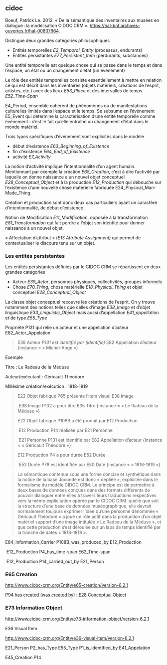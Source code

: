 ## cidoc

Boeuf, Patrick Le. 2012. « De la sémantique des inventaires aux musées en dialogue : la modélisation CIDOC CRM ». https://hal-bnf.archives-ouvertes.fr/hal-00807664.

Distingue deux grandes catégories philosophiques

- Entités temporelles *E2_Temporal_Entity* (processus, endurants)
- Entités persistantes *E77_Persistent_Item* (perdurants, substances)

Une entité temporelle est quelque chose qui se passe dans le temps et dans l’espace, un état ou un changement d’état (un événement)

Le rôle des entités temporelles consiste essentiellement à mettre en relation ce qui est décrit dans les inventaires (objets matériels, créations de l’esprit, artistes, etc.) avec des lieux *E53_Place* et des intervalles de temps *E52_Time-Span*

E4_Period, ensemble cohérent de phénomènes ou de manifestations culturelles limités dans l’espace et le temps. Se subsume en l’événement E5_Event qui détermine la caractérisation d’une entité temporelle comme événement : c’est le fait qu’elle entraîne un changement d’état dans le monde matériel.

Trois types spécifiques d’événement sont explicités dans le modèle

- début d’existence *E63_Beginning_of_Existence*
- fin d’existence *E64_End_of_Existence*
- activité *E7_Activity*

La notion d’activité implique l’intentionnalité d’un agent humain. Mentionnant par exemple la création *E65_Creation*, c’est à dire l’activité par laquelle on donne naissance à un nouvel objet conceptuel *E28_Conceptual_Object* et à la production *E12_Production* qui débouche sur l’existence d’une nouvelle chose matérielle fabriquée E24_Physical_Man-Made_Thing.

Création et production sont donc deux cas particuliers ayant un caractère d’intentionnalité, de début d’existence.

Notion de Modification *E11_Modification*, opposée à la transformation *E81_Transformation* qui fait perdre à l’objet son identité pour donner naissance à un nouvel objet.

« Affectation d’attribut » (*E13 Attribute Assignment)* qui permet de contextualiser le discours tenu sur un objet.

### Les entités persistantes

Les entités persistantes définies par le CIDOC CRM se répartissent en deux grandes catégories

- Acteur *E39_Actor*, personnes physiques, collectivités, groupes informels
- Chose *E70_Thing*, chose matérielle *E18_Physical_Thing* et objet conceptuel *E28_Conceptual_Object*

La classe objet conceptuel recouvre les créations de l’esprit. On y trouve notamment des notions telles que celles d’image *E38_Image* et d’objet linguistique *E33_Linguistic_Object* mais aussi d’appellation *E41_appellation* et de type *E55_Type*

Propriété P131 qui relie un acteur et une appellation d’acteur E82_Actor_Appelation

> E39 Acteur *P131 est identifié par (identifie)* E82 Appellation d’acteur {instance = « Michel-Ange »}

Exemple

Titre : Le Radeau de la Méduse

Auteur/exécutant : Géricault Théodore 

Millésime création/exécution : 1818-1819

> E22 Objet fabriqué P65 présente l’item visuel E38 Image
>
> ​	E38 Image P102 a pour titre E35 Titre {instance = « Le Radeau de la Méduse »}
>
> E22 Objet fabriqué P108B a été produit par E12 Production
>
> ​	E12 Production P14 réalisée par E21 Personne
>
> ​		E21 Personne P131 est identifié par E82 Appellation d’acteur {instance = « Géricault Théodore »}
>
> E12 Production P4 a pour durée E52 Durée
>
> ​	E52 Durée P78 est identifiée par E50 Date {instance = « 1818-1819 »}

> La sémantique contenue sous une forme concise et synthétique dans la notice de la base Joconde est donc « dépliée », explicitée dans le formalisme du modèle CIDOC CRM. Le principe est de permettre à deux bases de données conçues dans des formats différents de pouvoir dialoguer entre elles à travers leurs traductions respectives vers la même explicitation opérée par le CIDOC CRM: quelle que soit la structure d’une base de données muséographique, elle devrait normalement toujours exprimer l’idée qu’une personne dénommée « Géricault Théodore » a joué un rôle actif dans la production d’un objet matériel support d’une image intitulée « Le Radeau de la Méduse », et que cette production s’est déroulée sur un laps de temps identifié par la tranche de dates « 1818-1819 ».

E84_Information_Carrier P108B_was_produced_by E12_Production

​	E12_Production P4_has_time-span E62_Time-span

​	E12_Production P14_carried_out_by E21_Person

### E65 Creation

http://www.cidoc-crm.org/Entity/e65-creation/version-6.2.1

[P94 has created (was created by)](http://www.cidoc-crm.org/Property/p94-has-created/version-6.2.1) [: E28 Conceptual Object](http://www.cidoc-crm.org/entity/e28-conceptual-object/version-6.2.1)

### E73 Information Object 

http://www.cidoc-crm.org/Entity/e73-information-object/version-6.2.1

E36 Visual Item

http://www.cidoc-crm.org/Entity/e36-visual-item/version-6.2.1



E21_Person P2_has_Type E55_Type P1_is_identified_by E41_Appelation

E45_Creation P14